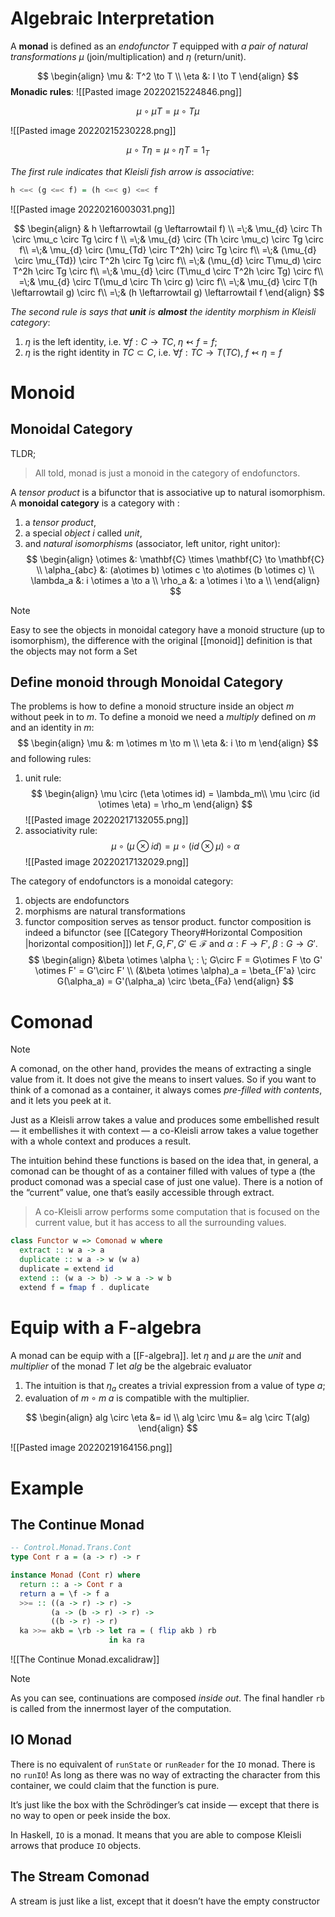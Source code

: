 # Algebraic Interpretation
A **monad** is defined as an _endofunctor_ $T$ equipped with _a pair of natural transformations_ $\mu$ (join/multiplication) and $\eta$ (return/unit).

$$
\begin{align}
\mu &: T^2 \to T \\
\eta &: I \to T
\end{align}
$$
**Monadic rules**:
![[Pasted image 20220215224846.png]]

$$
\mu \circ \mu T = \mu \circ T\mu
$$

![[Pasted image 20220215230228.png]]

$$
\mu \circ T\eta = \mu\circ \eta T = 1_T
$$


_The first rule indicates that Kleisli fish arrow is associative_:
```haskell
h <=< (g <=< f) = (h <=< g) <=< f
```
![[Pasted image 20220216003031.png]] 

$$
\begin{align}
& h \leftarrowtail (g \leftarrowtail f) \\
=\;& \mu_{d} \circ Th \circ  \mu_c \circ Tg \circ f \\
=\;& \mu_{d} \circ (Th \circ  \mu_c) \circ Tg \circ f\\
=\;& \mu_{d} \circ (\mu_{Td} \circ  T^2h) \circ Tg \circ f\\
=\;& (\mu_{d} \circ \mu_{Td}) \circ  T^2h \circ Tg \circ f\\
=\;& (\mu_{d} \circ T\mu_d) \circ  T^2h \circ Tg \circ f\\
=\;& \mu_{d} \circ (T\mu_d \circ  T^2h \circ Tg) \circ f\\
=\;& \mu_{d} \circ T(\mu_d \circ  Th \circ g) \circ f\\
=\;& \mu_{d} \circ T(h \leftarrowtail g) \circ f\\
=\;& (h \leftarrowtail g) \leftarrowtail f
\end{align}
$$

_The second rule is says that __unit__ is __almost__ the identity morphism in Kleisli category_:
1. $\eta$ is the left identity, i.e. $\forall f: C\to TC,\; \eta \leftarrowtail f = f$;
2. $\eta$ is the right identity in $TC\subset C$, i.e. $\forall f: TC \to T(TC),\; f\leftarrowtail \eta = f$


# Monoid 

## Monoidal Category

TLDR;
> All told, monad is just a monoid in the category of endofunctors.


A _tensor product_ is a bifunctor that is associative up to natural isomorphism.
A __monoidal category__ is a category with :
1. a _tensor product_,
2. a special _object_ $i$ called _unit_,
3. and _natural isomorphisms_ (associator, left unitor, right unitor):
    $$
    \begin{align}
    \otimes &: \mathbf{C} \times \mathbf{C} \to \mathbf{C} \\
    \alpha_{abc} &: (a\otimes b) \otimes c \to a\otimes (b \otimes c) \\
    \lambda_a &: i \otimes a \to a \\
    \rho_a &: a \otimes i \to a \\
    \end{align}
  $$


> [!NOTE]
> Easy to see the objects in monoidal category have a monoid structure (up to isomorphism), the difference with the original [[monoid]] definition is that the objects may not form a Set


## Define monoid through Monoidal Category

The problems is how to define a monoid structure inside an object $m$ without peek in to $m$. 
To define a monoid we need a _multiply_ defined on $m$ and an identity in $m$:
$$
  \begin{align}
    \mu &: m \otimes m \to m \\
    \eta &: i \to m
  \end{align}
$$
and following rules:
1. unit rule:
  $$
    \begin{align}
      \mu \circ (\eta \otimes id) = \lambda_m\\  
      \mu \circ (id \otimes \eta) = \rho_m
    \end{align}
  $$
  ![[Pasted image 20220217132055.png]]
1. associativity rule:
  $$
  \mu \circ (\mu \otimes id) = \mu \circ (id \otimes \mu) \circ \alpha 
  $$
  ![[Pasted image 20220217132029.png]]

The category of endofunctors is a monoidal category:
1. objects are endofunctors
2. morphisms are natural transformations
3. functor composition serves as tensor product.
        functor composition is indeed a bifunctor (see [[Category Theory#Horizontal Composition |horizontal composition]])
        let $F, G, F', G' \in \mathscr F$ and $\alpha : F \to F', \; \beta: G \to G'$.
$$
\begin{align}
&\beta \otimes \alpha \; : \; G\circ F = G\otimes F \to G' \otimes F' = G'\circ F' \\
(&\beta \otimes \alpha)_a 
  = \beta_{F'a} \circ G(\alpha_a)
  = G'(\alpha_a) \circ \beta_{Fa}
\end{align}
$$


   

  # Comonad

> [!NOTE]
> A comonad, on the other hand, provides the means of extracting a single value from it. It does not give the means to insert values. 
> So if you want to think of a comonad as a container, it always comes _pre-filled with contents_, and it lets you peek at it.
> 
> Just as a Kleisli arrow takes a value and produces some embellished result — it embellishes it with context — a co-Kleisli arrow takes a value together with a whole context and produces a result.


The intuition behind these functions is based on the idea that, in general, a comonad can be thought of as a container filled with values of type a (the product comonad was a special case of just one value). There is a notion of the “current” value, one that’s easily accessible through extract. 

> A co-Kleisli arrow performs some computation that is focused on the current value, but it has access to all the surrounding values.


```haskell
class Functor w => Comonad w where 
  extract :: w a -> a
  duplicate :: w a -> w (w a)
  duplicate = extend id
  extend :: (w a -> b) -> w a -> w b 
  extend f = fmap f . duplicate

```



# Equip with a F-algebra

A monad can be equip with a [[F-algebra]].
let $\eta$ and $\mu$ are the _unit_ and _multiplier_ of the monad $T$ 
let $alg$ be the algebraic evaluator
1. The intuition is that $\eta_a$ creates a trivial expression from a value of type $a$;
2. evaluation of $m \circ m \; a$ is compatible with the multiplier.

$$
\begin{align}
alg \circ \eta &= id \\
alg \circ \mu &= alg \circ T(alg)
\end{align}
$$

![[Pasted image 20220219164156.png]]





 # Example


## The Continue Monad
```haskell
-- Control.Monad.Trans.Cont
type Cont r a = (a -> r) -> r

instance Monad (Cont r) where
  return :: a -> Cont r a
  return a = \f -> f a
  >>= :: ((a -> r) -> r) ->
         (a -> (b -> r) -> r) ->
         ((b -> r) -> r)
  ka >>= akb = \rb -> let ra = ( flip akb ) rb
                      in ka ra 
```

![[The Continue Monad.excalidraw]]

> [!NOTE]
> As you can see, continuations are composed _inside out_.
> The final handler `rb` is called from the innermost layer of the computation.


## IO Monad

There is no equivalent of `runState` or `runReader` for the `IO` monad. There is no `runIO`! As long as there was no way of extracting the character from this container, we could claim that the function is pure.

It’s just like the box with the Schrödinger’s cat inside — except that there is no way to open or peek inside the box.

In Haskell, `IO` is a monad. It means that you are able to compose Kleisli arrows that produce `IO` objects.


## The Stream Comonad

A stream is just like a list, except that it doesn’t have the empty constructor